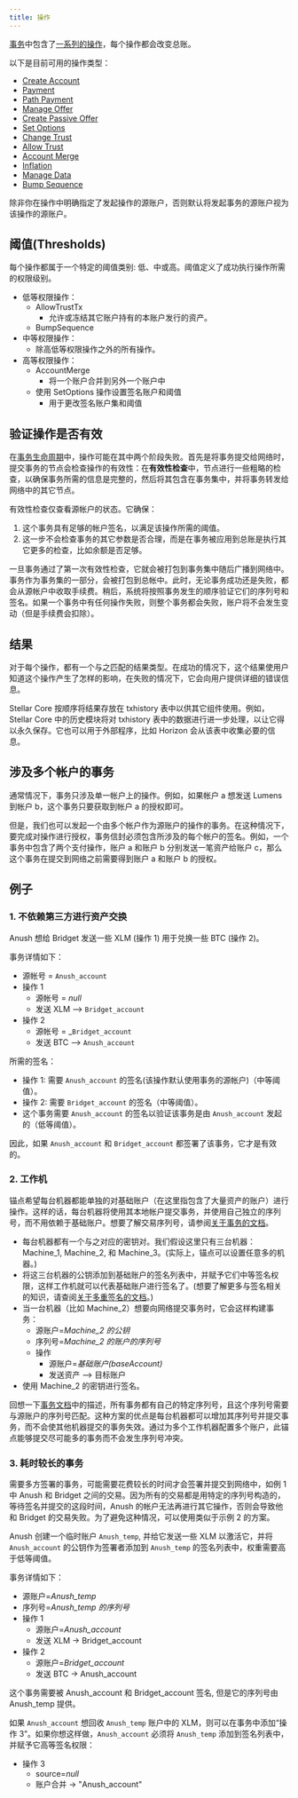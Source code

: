 ```yaml
---
title: 操作
---
```


[事务](./transactions.md)中包含了[一系列的操作](./list-of-operations.md)，每个操作都会改变总账。

以下是目前可用的操作类型：
- [Create Account](./list-of-operations.md#create-account)
- [Payment](./list-of-operations.md#payment)
- [Path Payment](./list-of-operations.md#path-payment)
- [Manage Offer](./list-of-operations.md#manage-offer)
- [Create Passive Offer](./list-of-operations.md#create-passive-offer)
- [Set Options](./list-of-operations.md#set-options)
- [Change Trust](./list-of-operations.md#change-trust)
- [Allow Trust](./list-of-operations.md#allow-trust)
- [Account Merge](./list-of-operations.md#account-merge)
- [Inflation](./list-of-operations.md#inflation)
- [Manage Data](./list-of-operations.md#manage-data)
- [Bump Sequence](./list-of-operations.md#bump-sequence)

除非你在操作中明确指定了发起操作的源账户，否则默认将发起事务的源账户视为该操作的源账户。

## 阈值(Thresholds)

每个操作都属于一个特定的阈值类别: 低、中或高。阈值定义了成功执行操作所需的权限级别。

* 低等权限操作：
  * AllowTrustTx
    * 允许或冻结其它账户持有的本账户发行的资产。
  * BumpSequence
* 中等权限操作：
  * 除高低等权限操作之外的所有操作。
* 高等权限操作：
  * AccountMerge
    * 将一个账户合并到另外一个账户中
  * 使用 SetOptions 操作设置签名账户和阈值
    * 用于更改签名账户集和阈值


## 验证操作是否有效

在[事务生命周期](./transactions.md#life-cycle)中，操作可能在其中两个阶段失败。首先是将事务提交给网络时，提交事务的节点会检查操作的有效性：在**有效性检查**中，节点进行一些粗略的检查，以确保事务所需的信息是完整的，然后将其包含在事务集中，并将事务转发给网络中的其它节点。

有效性检查仅查看源帐户的状态。它确保：
1) 这个事务具有足够的帐户签名，以满足该操作所需的阈值。
2) 这一步不会检查事务的其它参数是否合理，而是在事务被应用到总账是执行其它更多的检查，比如余额是否足够。

一旦事务通过了第一次有效性检查，它就会被打包到事务集中随后广播到网络中。事务作为事务集的一部分，会被打包到总帐中。此时，无论事务成功还是失败，都会从源帐户中收取手续费。稍后，系统将按照事务发生的顺序验证它们的序列号和签名。如果一个事务中有任何操作失败，则整个事务都会失败，账户将不会发生变动（但是手续费会扣除）。

## 结果

对于每个操作，都有一个与之匹配的结果类型。在成功的情况下，这个结果使用户知道这个操作产生了怎样的影响，在失败的情况下，它会向用户提供详细的错误信息。

Stellar Core 按顺序将结果存放在 txhistory 表中以供其它组件使用。例如，Stellar Core 中的历史模块将对 txhistory 表中的数据进行进一步处理，以让它得以永久保存。它也可以用于外部程序，比如 Horizon 会从该表中收集必要的信息。

## 涉及多个帐户的事务

通常情况下，事务只涉及单一帐户上的操作。例如，如果帐户 a 想发送 Lumens 到帐户 b，这个事务只要获取到帐户 a 的授权即可。

但是，我们也可以发起一个由多个帐户作为源账户的操作的事务。在这种情况下，要完成对操作进行授权，事务信封必须包含所涉及的每个帐户的签名。例如，一个事务中包含了两个支付操作，账户 a 和账户 b 分别发送一笔资产给账户 c，那么这个事务在提交到网络之前需要得到账户 a 和账户 b 的授权。


## 例子
### 1. 不依赖第三方进行资产交换

  Anush 想给 Bridget 发送一些 XLM (操作 1) 用于兑换一些 BTC (操作 2)。

  事务详情如下：
  * 源帐号 = `Anush_account`
  * 操作 1
    * 源帐号  = _null_
    * 发送 XLM --> `Bridget_account`
  * 操作 2
    * 源帐号 = _`Bridget_account`
    * 发送 BTC --> `Anush_account`

   所需的签名：
  * 操作 1: 需要 `Anush_account` 的签名(该操作默认使用事务的源帐户)（中等阈值）。
  * 操作 2: 需要 `Bridget_account` 的签名（中等阈值）。
  * 这个事务需要 `Anush_account` 的签名以验证该事务是由 `Anush_account` 发起的（低等阈值）。

因此，如果 `Anush_account` 和 `Bridget_account` 都签署了该事务，它才是有效的。

### 2. 工作机

   锚点希望每台机器都能单独的对基础账户（在这里指包含了大量资产的账户）进行操作。这样的话，每台机器将使用其本地帐户提交事务，并使用自己独立的序列号，而不用依赖于基础账户。想要了解交易序列号，请参阅[关于事务的文档](./transactions.md)。

   * 每台机器都有一个与之对应的密钥对。我们假设这里只有三台机器：Machine_1, Machine_2, 和 Machine_3。(实际上，锚点可以设置任意多的机器。)
   * 将这三台机器的公钥添加到基础账户的签名列表中，并赋予它们中等签名权限，这样工作机就可以代表基础账户进行签名了。(想要了解更多与签名相关的知识，请查阅[关于多重签名的文档](multi-sig.md)。)
   * 当一台机器（比如 Machine_2）想要向网络提交事务时，它会这样构建事务：
      * 源账户=_Machine_2 的公钥_
      * 序列号=_Machine_2 的账户的序列号_
      * 操作
        * 源账户=_基础账户(baseAccount)_
        * 发送资产 --> 目标账户
   * 使用 Machine_2 的密钥进行签名。

   回想一下[事务文档](transactions.md)中的描述，所有事务都有自己的特定序列号，且这个序列号需要与源账户的序列号匹配。这种方案的优点是每台机器都可以增加其序列号并提交事务，而不会使其他机器提交的事务失效。通过为多个工作机器配置多个账户，此锚点能够提交尽可能多的事务而不会发生序列号冲突。

### 3. 耗时较长的事务

需要多方签署的事务，可能需要花费较长的时间才会签署并提交到网络中，如例 1 中 Anush 和 Bridget 之间的交易。因为所有的交易都是用特定的序列号构造的，等待签名并提交的这段时间，Anush 的帐户无法再进行其它操作，否则会导致他和 Bridget 的交易失败。为了避免这种情况，可以使用类似于示例 2 的方案。

  Anush 创建一个临时账户 `Anush_temp`, 并给它发送一些 XLM 以激活它，并将 `Anush_account` 的公钥作为签署者添加到 `Anush_temp` 的签名列表中，权重需要高于低等阈值。

  事务详情如下：
  * 源账户=_Anush_temp_
  * 序列号=_Anush_temp 的序列号_
  * 操作 1
    * 源账户=_Anush_account_
    * 发送 XLM -> Bridget_account
  * 操作 2
    * 源账户=_Bridget_account_
    * 发送 BTC -> Anush_account

  这个事务需要被 Anush_account 和 Bridget_account 签名, 但是它的序列号由 Anush_temp 提供。

  如果 `Anush_account` 想回收 `Anush_temp` 账户中的 XLM，则可以在事务中添加“操作 3”。如果你想这样做，`Anush_account` 必须将 `Anush_temp` 添加到签名列表中，并赋予它高等签名权限：
  * 操作 3
    * source=_null_
    * 账户合并 -> "Anush_account"